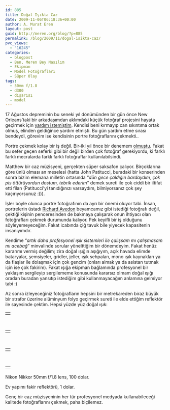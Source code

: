 ```yaml
---
id: 885
title: Doğal Işıkta Caz
date: 2009-11-06T06:18:36+00:00
author: A. Murat Eren
layout: post
guid: http://meren.org/blog/?p=885
permalink: /blog/2009/11/dogal-isikta-caz/
pvc_views:
  - "16245"
categories:
  - blogpost
  - Ben, Meren Bey Nasılım
  - Ekipman
  - Model Fotoğrafları
  - Süper Olay
tags:
  - 50mm f/1.8
  - d300
  - dışarısı
  - model
---
```

17 Ağustos depreminin bu seneki yıl dönümünden bir gün önce New Orleans&#8217;taki bir arkadaşımdan aklımdaki küçük fotoğraf projesini hayata geçirmek için [yardım istemiştim](http://meren.org/blog/2009/08/17-agustos-1999/). Kendisi beni kırmayıp can sıkıntıma ortak olmuş, elinden geldiğince yardım etmişti. Bu gün yardım etme sırası bendeydi, görevim ise kendisinin portre fotoğraflarını çekmekti..

Portre çekmek kolay bir iş değil. Bir-iki yıl önce bir denemem [olmuştu](http://meren.org/blog/2008/03/damian-tatum/). Fakat bu sefer geçen seferki gibi bir değil birden çok fotoğraf gerekiyordu, ki farklı farklı mecralarda farklı farklı fotoğraflar kullanılabilsindi.

Matthew bir caz müzisyeni, gerçekten süper saksafon çalıyor. Birçoklarına göre ünlü olması an meselesi (hatta John Patitucci, buradaki bir konserinden sonra bizim elemana milletin ortasında &#8220;_dün gece çaldığın bardaydım, çok pis öttürüyordun dostum, tebrik ederim_&#8221; demek sureti ile çok ciddi bir iltifat etti filan (Patitucci&#8217;yi tanıdığınızı varsaydım, bilmiyorsanız çok şey kaçırıyorsunuz :))).

İşler böyle olunca portre fotoğrafının da ayrı bir önemi oluyor tabi. İnsan, portrelerin üstadı [Richard Avedon](http://meren.org/blog/2009/01/richard-avedon/) beyamcamız gibi istediği fotoğrafı değil, çektiği kişinin penceresinden de bakmaya çalışarak onun ihtiyacı olan fotoğrafları çekmek durumunda kalıyor. Pek keyifli bir iş olduğunu söyleyemeyeceğim. Fakat icabında çiğ tavuk bile yiyecek kapasitenin insanıyımdır.

Kendime &#8220;_artık daha profesyonel ışık sistemleri ile çalışsam mı çalışmasam mı acebağ_&#8221; minvalinde sorular yönelttiğim bir dönemdeyim. Fakat henüz kararımı vermiş değilim; zira doğal ışığın aşığıyım, açık havada elimde bataryalar, şemsiyeler, gridler, jeller, ışık sehpaları, mono ışık kaynakları ya da flaşlar ile dolaşmak için çok gencim (onları almak ya da asistan tutmak için ise çok fakirim). Fakat ışığa ekipman bağlamında profesyonel bir yaklaşım sergileyip sergilememe konusunda kararsız olmam doğal ışığı oradan buradan yansıtıp istediğim gibi kullanmayacağım anlamına gelmiyor tabi :)

Az sonra izleyeceğiniz fotoğrafların hepsini bir metrekareden biraz büyük bir strafor üzerine alüminyum folyo geçirmek sureti ile elde ettiğim reflektör ile sayesinde çektim. Hepsi yüzde yüz doğal ışık:

<table border="0" width="100%">
  <tr>
    <td align="center">
      <img src="{{ site.baseurl }}/images/dogal-isikta-caz-Matthew-5443.jpg" alt="" />
    </td>
  </tr>
</table>

<br class="blank" />

<table border="0" width="100%">
  <tr>
    <td align="center">
      <img src="{{ site.baseurl }}/images/dogal-isikta-caz-Matthew-5458.jpg" alt="" />
    </td>
  </tr>
</table>

<br class="blank" />

<table border="0" width="100%">
  <tr>
    <td align="center">
      <img src="{{ site.baseurl }}/images/dogal-isikta-caz-Matthew-5538.jpg" alt="" />
    </td>
  </tr>
</table>

<br class="blank" />

<table border="0" width="100%">
  <tr>
    <td align="center">
      <img src="{{ site.baseurl }}/images/dogal-isikta-caz-Matthew-5568.jpg" alt="" />
    </td>
  </tr>
</table>

Nikon Nikkor 50mm f/1.8 lens, 100 dolar.
  
Ev yapımı fakir reflektörü, 1 dolar.
  
Genç bir caz müzisyeninin her tür profesyonel medyada kullanabileceği kalitede fotoğraflarını çekmek, paha biçilemez.
